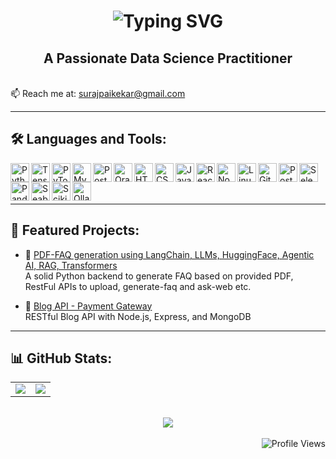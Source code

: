<!-- Animated Header -->

<h1 align="center">
  <img src="https://readme-typing-svg.demolab.com/?font=Fira+Code&pause=1000&center=true&width=435&lines=Hi,+I'm+Suraj+Paikekar!" alt="Typing SVG" />
</h1>

<p align="center">
  <h2><center> A Passionate Data Science Practitioner </center></h3></br>
  📫 Reach me at: <a href="mailto:sbppaikekar@gmail.com">surajpaikekar@gmail.com</a>
</p>



---

## 🛠️ Languages and Tools:

<img align="left" alt="Python" width="30px" src="https://cdn.jsdelivr.net/gh/devicons/devicon/icons/python/python-original.svg" />
<img align="left" alt="TensorFlow" width="30px" src="https://cdn.jsdelivr.net/gh/devicons/devicon/icons/tensorflow/tensorflow-original.svg" />
<img align="left" alt="PyTorch" width="30px" src="https://cdn.jsdelivr.net/gh/devicons/devicon/icons/pytorch/pytorch-original.svg" />
<img align="left" alt="MySQL" width="30px" src="https://cdn.jsdelivr.net/gh/devicons/devicon/icons/mysql/mysql-original.svg" />
<img align="left" alt="PostgreSQL" width="30px" src="https://cdn.jsdelivr.net/gh/devicons/devicon/icons/postgresql/postgresql-original.svg" />
<img align="left" alt="Oracle" width="30px" src="https://cdn.jsdelivr.net/gh/devicons/devicon/icons/oracle/oracle-original.svg" />
<img align="left" alt="HTML5" width="30px" src="https://cdn.jsdelivr.net/gh/devicons/devicon/icons/html5/html5-original.svg" />
<img align="left" alt="CSS3" width="30px" src="https://cdn.jsdelivr.net/gh/devicons/devicon/icons/css3/css3-original.svg" />
<img align="left" alt="JavaScript" width="30px" src="https://cdn.jsdelivr.net/gh/devicons/devicon/icons/javascript/javascript-original.svg" />
<img align="left" alt="React" width="30px" src="https://cdn.jsdelivr.net/gh/devicons/devicon/icons/react/react-original.svg" />
<img align="left" alt="Node.js" width="30px" src="https://cdn.jsdelivr.net/gh/devicons/devicon/icons/nodejs/nodejs-original.svg" />
<img align="left" alt="Linux" width="30px" src="https://cdn.jsdelivr.net/gh/devicons/devicon/icons/linux/linux-original.svg" />
<img align="left" alt="Git" width="30px" src="https://cdn.jsdelivr.net/gh/devicons/devicon/icons/git/git-original.svg" />
<img align="left" alt="Postman" width="30px" src="https://www.vectorlogo.zone/logos/getpostman/getpostman-icon.svg" />
<img align="left" alt="Selenium" width="30px" src="https://upload.wikimedia.org/wikipedia/commons/d/d5/Selenium_Logo.png" />
<img align="left" alt="Pandas" width="30px" src="https://cdn.jsdelivr.net/gh/devicons/devicon/icons/pandas/pandas-original.svg" />
<img align="left" alt="Seaborn" width="30px" src="https://seaborn.pydata.org/_static/logo-wide-lightbg.svg" />
<img align="left" alt="Scikit-learn" width="30px" src="https://upload.wikimedia.org/wikipedia/commons/0/05/Scikit_learn_logo_small.svg" />
<img align="left" alt="Ollama" width="30px" src="https://avatars.githubusercontent.com/u/169668135?s=200&v=4" />

<br/><br/><br/>

---

## 📂 Featured Projects:

- 🔗 [PDF-FAQ generation using LangChain, LLMs, HuggingFace, Agentic AI, RAG, Transformers](https://github.com/surajpaikekar/ai-fastapi-pdf-faq)  
  A solid Python backend to generate FAQ based on provided PDF, RestFul APIs to upload, generate-faq and ask-web etc. 

- 🔗 [Blog API - Payment Gateway](https://github.com/surajpaikekar/payment-gateway)  
  RESTful Blog API with Node.js, Express, and MongoDB

---

## 📊 GitHub Stats:

<div align="center">
  <table>
    <tr>
      <td>
        <img src="https://github-readme-stats.vercel.app/api/top-langs/?username=surajpaikekar&layout=compact&theme=radical" />
      </td>
      <td>
        <img src="https://github-readme-stats.vercel.app/api?username=surajpaikekar&show_icons=true&theme=radical" />
      </td>
    </tr>
  </table>
  
  <br/>
  
  <img src="https://github-readme-streak-stats.herokuapp.com?user=surajpaikekar&theme=radical&hide_border=true" />
</div>

<br/>

<div align="right">
  <img src="https://komarev.com/ghpvc/?username=surajpaikekar&style=flat-square&color=blue" alt="Profile Views" />
</div>
